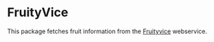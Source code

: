 # FruityVice

This package fetches fruit information from the [Fruityvice](https://fruityvice.com/) webservice.

